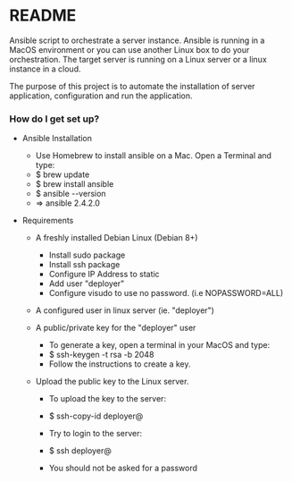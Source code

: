 # README #

Ansible script to orchestrate a server instance. Ansible is running in a
MacOS environment or you can use another Linux box to do your orchestration.
The target server is running on a Linux server or a linux instance in a cloud.

The purpose of this project is to automate the installation of server
application, configuration and run the application.

### How do I get set up? ###

* Ansible Installation

  * Use Homebrew to install ansible on a Mac. Open a Terminal and type:
  * $ brew update
  * $ brew install ansible
  * $ ansible --version
  * =>  ansible 2.4.2.0

* Requirements
  * A freshly installed Debian Linux (Debian 8+)
    * Install sudo package
    * Install ssh package
    * Configure IP Address to static
    * Add user "deployer"
    * Configure visudo to use no password. (i.e NOPASSWORD=ALL)

  * A configured user in linux server (ie. "deployer")

  * A public/private key for the "deployer" user
    * To generate a key, open a terminal in your MacOS and type:
    * $ ssh-keygen -t rsa -b 2048
    * Follow the instructions to create a key.

  * Upload the public key to the Linux server.
    * To upload the key to the server:
    * $ ssh-copy-id deployer@<IP>

    * Try to login to the server:
    * $ ssh deployer@<IP>
    * You should not be asked for a password
